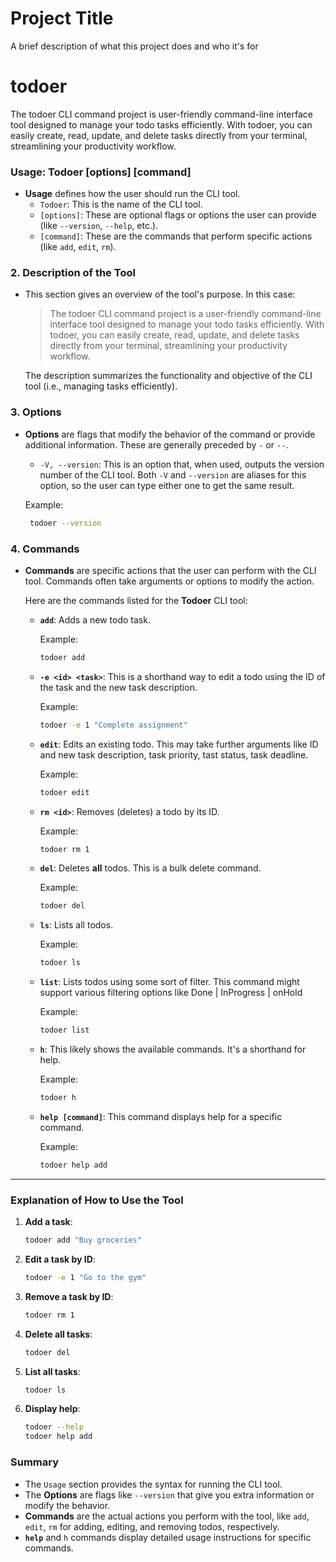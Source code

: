 
# Project Title

A brief description of what this project does and who it's for

# todoer
The todoer CLI command project is user-friendly command-line interface tool designed to manage your todo tasks efficiently. With todoer, you can easily create, read, update, and delete tasks directly from your terminal, streamlining your productivity workflow.

### **Usage: Todoer [options] [command]**

-   **Usage** defines how the user should run the CLI tool.
    -   `Todoer`: This is the name of the CLI tool.
    -   `[options]`: These are optional flags or options the user can provide (like `--version`, `--help`, etc.).
    -   `[command]`: These are the commands that perform specific actions (like `add`, `edit`, `rm`).

### 2\. **Description of the Tool**

-   This section gives an overview of the tool's purpose. In this case:

    > The todoer CLI command project is a user-friendly command-line interface tool designed to manage your todo tasks efficiently. With todoer, you can easily create, read, update, and delete tasks directly from your terminal, streamlining your productivity workflow.

    The description summarizes the functionality and objective of the CLI tool (i.e., managing tasks efficiently).

### 3\. **Options**

-   **Options** are flags that modify the behavior of the command or provide additional information. These are generally preceded by `-` or `--`.

    -   `-V, --version`: This is an option that, when used, outputs the version number of the CLI tool. Both `-V` and `--version` are aliases for this option, so the user can type either one to get the same result.

    Example:

    ```bash
     todoer --version
    ```

### 4\. **Commands**

-   **Commands** are specific actions that the user can perform with the CLI tool. Commands often take arguments or options to modify the action.

    Here are the commands listed for the **Todoer** CLI tool:

    -   **`add`**: Adds a new todo task.

        Example:

        ```bash
        todoer add
        ```

    -   **`-e <id> <task>`**: This is a shorthand way to edit a todo using the ID of the task and the new task description.

        Example:

        ```bash
        todoer -e 1 "Complete assignment"
        ```

    -   **`edit`**: Edits an existing todo. This may take further arguments like ID and new task description, task priority, tast status, task deadline.

        Example:

        ```bash
        todoer edit
        ```

    -   **`rm <id>`**: Removes (deletes) a todo by its ID.

        Example:

        ```bash
        todoer rm 1
        ```

    -   **`del`**: Deletes **all** todos. This is a bulk delete command.

        Example:

        ```bash
        todoer del
        ```

    -   **`ls`**: Lists all todos.

        Example:

        ```bash
        todoer ls
        ```

    -   **`list`**: Lists todos using some sort of filter. This command might support various filtering options like Done | InProgress | onHold 

        Example:

        ```bash
        todoer list
        ```

    -   **`h`**: This likely shows the available commands. It's a shorthand for help.

        Example:

        ```bash
        todoer h
        ```

    -   **`help [command]`**: This command displays help for a specific command.

        Example:

        ```bash
        todoer help add
        ```

* * * * *

### Explanation of How to Use the Tool

1.  **Add a task**:

    ```bash
    todoer add "Buy groceries"
    ```

2.  **Edit a task by ID**:

    ```bash
    todoer -e 1 "Go to the gym"
    ```

3.  **Remove a task by ID**:

    ```bash
    todoer rm 1
    ```

4.  **Delete all tasks**:

    ```bash
    todoer del
    ```

5.  **List all tasks**:

    ```bash
    todoer ls
    ```

6.  **Display help**:

    ```bash
    todoer --help
    todoer help add
    ```

### Summary

-   The `Usage` section provides the syntax for running the CLI tool.
-   The **Options** are flags like `--version` that give you extra information or modify the behavior.
-   **Commands** are the actual actions you perform with the tool, like `add`, `edit`, `rm` for adding, editing, and removing todos, respectively.
-   **`help`** and `h` commands display detailed usage instructions for specific commands.
